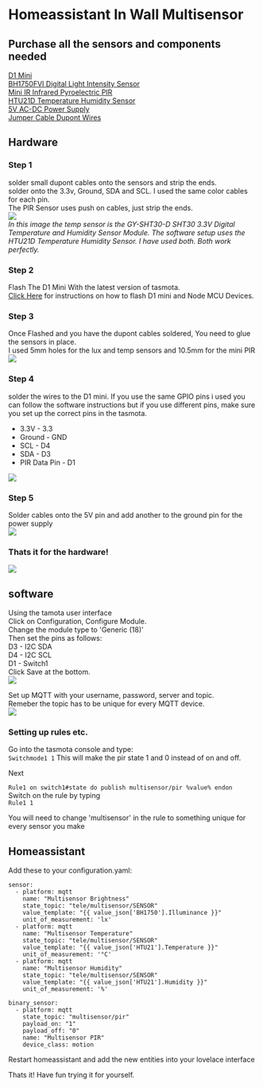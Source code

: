 # Homeassistant In Wall Multisensor

## Purchase all the sensors and components needed
[D1 Mini](https://banggood.app.link/DMaosBzjDZ)  
[BH1750FVI Digital Light Intensity Sensor](https://banggood.app.link/8EDHRH6iDZ)  
[Mini IR Infrared Pyroelectric PIR](https://banggood.app.link/Tg1R2iFjDZ)  
[HTU21D Temperature Humidity Sensor](https://banggood.app.link/6JE5LxJjDZ)  
[5V AC-DC Power Supply](https://banggood.app.link/yqQWaiOjDZ)  
[Jumper Cable Dupont Wires](https://banggood.app.link/BBVZeTXjDZ)  

## Hardware
### Step 1
solder small dupont cables onto the sensors and strip the ends.    
solder onto the 3.3v, Ground, SDA and SCL. I used the same color cables for each pin.  
The PIR Sensor uses push on cables, just strip the ends.  
![](images/1.jpeg)  
*In this image the temp sensor is the GY-SHT30-D SHT30 3.3V Digital Temperature and Humidity Sensor Module. The software setup uses the HTU21D Temperature Humidity Sensor. I have used both. Both work perfectly.*

### Step 2
Flash The D1 Mini With the latest version of tasmota.  
[Click Here](https://github.com/arendst/Sonoff-Tasmota/wiki/Flashing) for instructions on how to flash D1 mini and Node MCU Devices.

### Step 3
Once Flashed and you have the dupont cables soldered, You need to glue the sensors in place.  
I used 5mm holes for the lux and temp sensors and 10.5mm for the mini PIR
![](images/2.jpeg)

### Step 4
solder the wires to the D1 mini.
If you use the same GPIO pins i used you can follow the software instructions but if you use different pins, make sure you set up the correct pins in the tasmota.  
* 3.3V - 3.3
* Ground - GND
* SCL - D4
* SDA - D3
* PIR Data Pin - D1

![](images/4.jpeg)

### Step 5
Solder cables onto the 5V pin and add another to the ground pin for the power supply  
![](images/5.jpeg)

### Thats it for the hardware!
![](images/3.jpeg)

## software

Using the tamota user interface  
Click on Configuration, Configure Module.  
Change the module type to 'Generic (18)'  
Then set the pins as follows:  
D3 - I2C SDA  
D4 - I2C SCL  
D1 - Switch1  
Click Save at the bottom.  
![](images/6.png)

Set up MQTT with your username, password, server and topic.  
Remeber the topic has to be unique for every MQTT device.  
![](images/7.png)

### Setting up rules etc.
Go into the tasmota console and type:  
`Switchmode1 1` This will make the pir state 1 and 0 instead of on and off.  

Next

`Rule1 on switch1#state do publish multisensor/pir %value% endon`  
Switch on the rule by typing  
`Rule1 1`  

You will need to change 'multisensor' in the rule to something unique for every sensor you make

## Homeassistant

Add these to your configuration.yaml:
```
sensor:
  - platform: mqtt
    name: "Multisensor Brightness"
    state_topic: "tele/multisensor/SENSOR"
    value_template: "{{ value_json['BH1750'].Illuminance }}"
    unit_of_measurement: 'lx'
  - platform: mqtt
    name: "Multisensor Temperature"
    state_topic: "tele/multisensor/SENSOR"
    value_template: "{{ value_json['HTU21'].Temperature }}"
    unit_of_measurement: '°C'
  - platform: mqtt
    name: "Multisensor Humidity"
    state_topic: "tele/multisensor/SENSOR"
    value_template: "{{ value_json['HTU21'].Humidity }}"
    unit_of_measurement: '%'
```
```
binary_sensor:
  - platform: mqtt
    state_topic: "multisensor/pir"
    payload_on: "1"
    payload_off: "0"
    name: "Multisensor PIR"
    device_class: motion
```
Restart homeassistant and add the new entities into your lovelace interface

Thats it! Have fun trying it for yourself.
